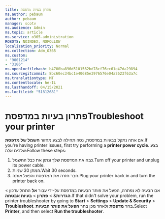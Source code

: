 ```yaml
---
title: פתרון בעיות מדפסת
ms.author: pebaum
author: pebaum
manager: scotv
ms.audience: Admin
ms.topic: article
ms.service: o365-administration
ROBOTS: NOINDEX, NOFOLLOW
localization_priority: Normal
ms.collection: Adm_O365
ms.custom:
- "9001214"
- "3186"
ms.openlocfilehash: b4700ba896d5101562bd78cf76ec61e47da29894
ms.sourcegitcommit: 8bc60ec34bc1e40685e3976576e04a2623f63a7c
ms.translationtype: MT
ms.contentlocale: he-IL
ms.lasthandoff: 04/15/2021
ms.locfileid: "51812681"
---
```

# <a name="troubleshoot-your-printer"></a><span data-ttu-id="8404b-102">פתרון בעיות במדפסת</span><span class="sxs-lookup"><span data-stu-id="8404b-102">Troubleshoot your printer</span></span>

<span data-ttu-id="8404b-103">אם אתה נתקל בבעיות במדפסת, נסה תחילה לבצע מחזור **חשמל של מדפסת**.</span><span class="sxs-lookup"><span data-stu-id="8404b-103">If you're having printer issues, first try performing a **printer power cycle**.</span></span> <span data-ttu-id="8404b-104">בצע שלבים אלה:</span><span class="sxs-lookup"><span data-stu-id="8404b-104">Follow these steps:</span></span>

1. <span data-ttu-id="8404b-105">כבה את המדפסת שלך ונתק את כבל החשמל.</span><span class="sxs-lookup"><span data-stu-id="8404b-105">Turn off your printer and unplug its power cable.</span></span>
2. <span data-ttu-id="8404b-106">המתן 30 שניות.</span><span class="sxs-lookup"><span data-stu-id="8404b-106">Wait 30 seconds.</span></span>
3. <span data-ttu-id="8404b-107">חבר חזרה את המדפסת והפעל אותה.</span><span class="sxs-lookup"><span data-stu-id="8404b-107">Plug your printer back in and turn the printer back on.</span></span>

<span data-ttu-id="8404b-108">אם הבעיה לא נפתרה, הפעל את פותר הבעיות במדפסת על-ידי עבור **אל** התחל עדכון  >  **הגדרות**&  >  **פתרון**  >  **בעיות אבטחה**.</span><span class="sxs-lookup"><span data-stu-id="8404b-108">If that didn't solve your problem, run the printer troubleshooter by going to **Start** > **Settings** > **Update & Security** > **Troubleshoot**.</span></span> <span data-ttu-id="8404b-109">בחר **מדפסת** ולאחר מכן בחר **הפעל את פותר הבעיות.**</span><span class="sxs-lookup"><span data-stu-id="8404b-109">Select **Printer**, and then select **Run the troubleshooter**.</span></span>